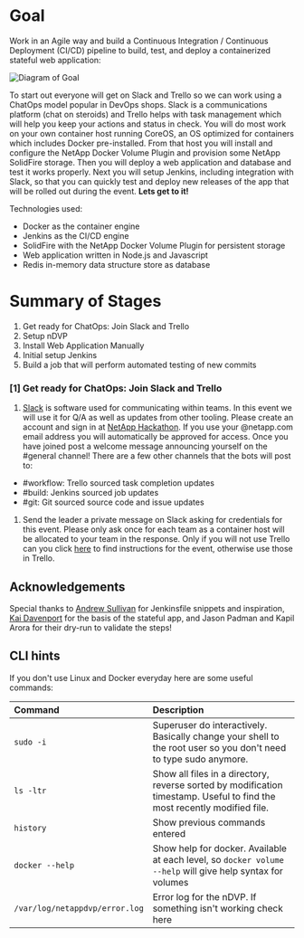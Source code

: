 # Goal #
Work in an Agile way and build a Continuous Integration / Continuous Deployment (CI/CD) pipeline to build, test, and deploy a containerized stateful web application:

![Diagram of Goal](https://git.corp.netapp.com/madden/hackathon-vol2/uploads/07c5312a6b80dacf063bcea6954a488e/hack-vol2.png)

To start out everyone will get on Slack and Trello so we can work using a ChatOps model popular in DevOps shops.  Slack is a communications platform (chat on steroids) and Trello helps with task management which will help you keep your actions and status in check.  You will do most work on your own container host running CoreOS, an OS optimized for containers which includes Docker pre-installed.  From that host you will install and configure the NetApp Docker Volume Plugin and provision some NetApp SolidFire storage.  Then you will deploy a web application and database and test it works properly.  Next you will setup Jenkins, including integration with Slack, so that you can quickly test and deploy new releases of the app that will be rolled out during the event.  **Lets get to it!**

Technologies used:

- Docker as the container engine
- Jenkins as the CI/CD engine
- SolidFire with the NetApp Docker Volume Plugin for persistent storage
- Web application written in Node.js and Javascript
- Redis in-memory data structure store as database

# Summary of Stages #

1. Get ready for ChatOps:  Join Slack and Trello
1. Setup nDVP
1. Install Web Application Manually
1. Initial setup Jenkins
1. Build a job that will perform automated testing of new commits

### [1] Get ready for ChatOps:  Join Slack and Trello ###
1. [Slack](https://www.slack.com) is software used for communicating within teams.  In this event we will use it for Q/A as well as updates from other tooling. Please create an account and sign in at [NetApp Hackathon](https://netapp-hackathon.slack.com/).  If you use your @netapp.com email address you will automatically be approved for access.  Once you have joined post a welcome message announcing yourself on the #general channel!  There are a few other channels that the bots will post to:
 - #workflow: Trello sourced task completion updates
 - #build: Jenkins sourced job updates
 - #git: Git sourced source code and issue updates
1. Send the leader a private message on Slack asking for credentials for this event.  Please only ask once for each team as a container host will be allocated to your team in the response.  Only if you will not use Trello can you click [here](TRELLO.md) to find instructions for the event, otherwise use those in Trello.

## Acknowledgements ##

Special thanks to [Andrew Sullivan](https://github.com/acsulli) for Jenkinsfile snippets and inspiration, [Kai Davenport](https://github.com/binocarlos) for the basis of the stateful app, and Jason Padman and Kapil Arora for their dry-run to validate the steps!

## CLI hints ##

If you don't use Linux and Docker everyday here are some useful commands:

| Command     | Description     |
| :------------- | :------------- |
| `sudo -i`     | Superuser do interactively.  Basically change your shell to the root user so you don't need to type sudo anymore.   |
| `ls -ltr`     | Show all files in a directory, reverse sorted by modification timestamp.  Useful to find the most recently modified file.|
| `history`     | Show previous commands entered|
| `docker --help` | Show help for docker.  Available at each level, so `docker volume --help` will give help syntax for volumes |
| `/var/log/netappdvp/error.log` | Error log for the nDVP.  If something isn't working check here |
